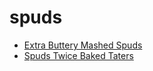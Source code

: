 # spuds

 * [Extra Buttery Mashed Spuds](index/e/extra-buttery-mashed-spuds-51255540.json)
 * [Spuds Twice Baked Taters](index/s/spuds-twice-baked-taters.json)
